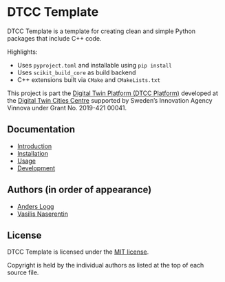 # DTCC Template

DTCC Template is a template for creating clean and simple
Python packages that include C++ code.

Highlights:

* Uses `pyproject.toml` and installable using `pip install`
* Uses `scikit_build_core` as build backend
* C++ extensions built via `CMake` and `CMakeLists.txt`

This project is part the
[Digital Twin Platform (DTCC Platform)](https://gitlab.com/dtcc-platform)
developed at the
[Digital Twin Cities Centre](https://dtcc.chalmers.se/)
supported by Sweden’s Innovation Agency Vinnova under Grant No. 2019-421 00041.

## Documentation

* [Introduction](./docs/introduction.md)
* [Installation](./docs/installation.md)
* [Usage](./docs/usage.md)
* [Development](./docs/development.md)

## Authors (in order of appearance)

* [Anders Logg](http://anders.logg.org)
* [Vasilis Naserentin](https://www.chalmers.se/en/Staff/Pages/vasnas.aspx)

## License

DTCC Template is licensed under the
[MIT license](https://opensource.org/licenses/MIT).

Copyright is held by the individual authors as listed at the top of
each source file.
